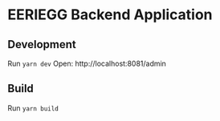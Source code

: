 # EERIEGG Backend Application
## Development

Run `yarn dev`
Open: http://localhost:8081/admin

## Build

Run `yarn build`
